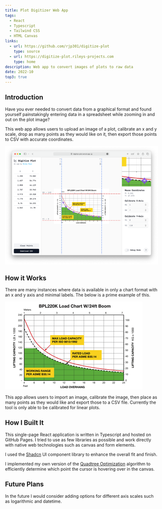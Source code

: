 ```yaml
---
title: Plot Digitizer Web App
tags:
  - React
  - Typescript
  - Tailwind CSS
  - HTML Canvas
links:
  - url: https://github.com/rjp301/digitize-plot
    type: source
  - url: https://digitize-plot.rileys-projects.com
    type: home
description: Web app to convert images of plots to raw data
date: 2022-10
top3: true
---
```


## Introduction

Have you ever needed to convert data from a graphical format and found yourself painstakingly entering data in a spreadsheet while zooming in and out on the plot image?

This web app allows users to upload an image of a plot, calibrate an x and y scale, drop as many points as they would like on it, then export those points to CSV with accurate coordinates.

![screenshot](./screenshot.png)

## How it Works

There are many instances where data is available in only a chart format with an x and y axis and minimal labels. The below is a prime example of this.

![example plot](./BPL220K_24ft.png)

This app allows users to import an image, calibrate the image, then place as many points as they would like and export those to a CSV file. Currently the tool is only able to be calibrated for linear plots.

## How I Built It

This single-page React application is written in Typescript and hosted on GitHub Pages. I tried to use as few libraries as possible and work directly with native web technologies such as canvas and form elements.

I used the [Shadcn](https://ui.shadcn.com) UI component library to enhance the overall fit and finish.

I implemented my own version of the [Quadtree Optimization](https://en.wikipedia.org/wiki/Quadtree) algorithm to efficiently determine which point the cursor is hovering over in the canvas.

## Future Plans

In the future I would consider adding options for different axis scales such as logarithmic and datetime.
